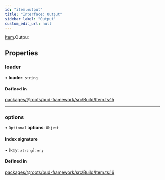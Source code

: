 ```yaml
---
id: "item.output"
title: "Interface: Output"
sidebar_label: "Output"
custom_edit_url: null
---
```


[Item](../modules/item.md).Output

## Properties

### loader

• **loader**: `string`

#### Defined in

[packages/@roots/bud-framework/src/Build/Item.ts:15](https://github.com/roots/bud/blob/c3cf697d/packages/@roots/bud-framework/src/Build/Item.ts#L15)

___

### options

• `Optional` **options**: `Object`

#### Index signature

▪ [key: `string`]: `any`

#### Defined in

[packages/@roots/bud-framework/src/Build/Item.ts:16](https://github.com/roots/bud/blob/c3cf697d/packages/@roots/bud-framework/src/Build/Item.ts#L16)
